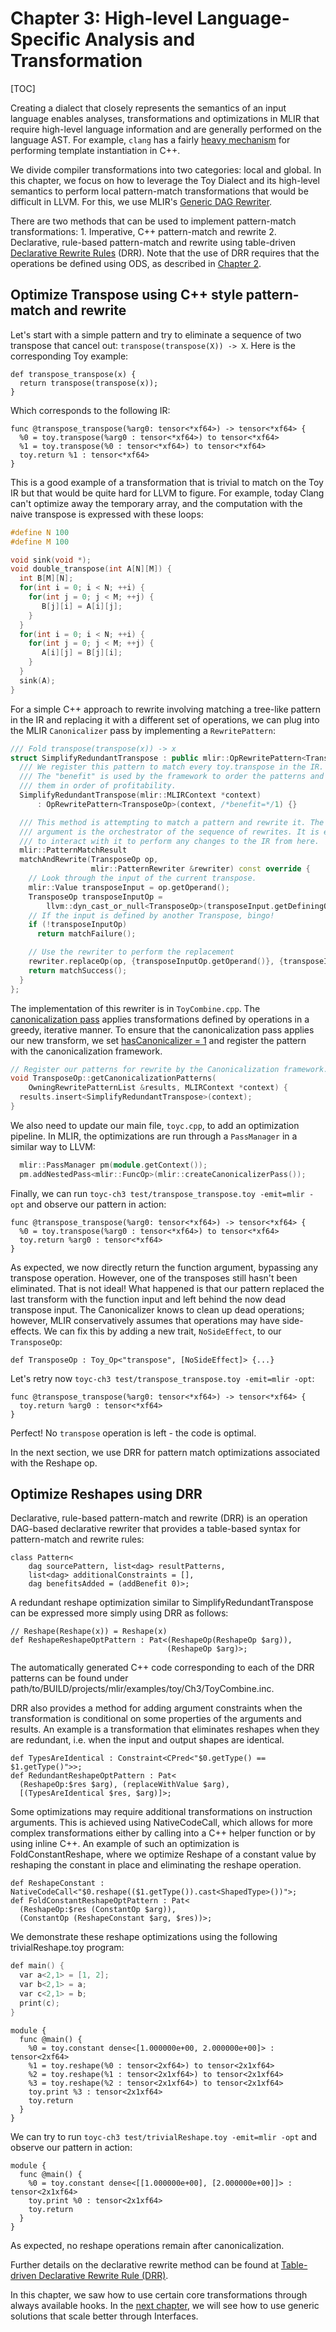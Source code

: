# Chapter 3: High-level Language-Specific Analysis and Transformation

[TOC]

Creating a dialect that closely represents the semantics of an input language
enables analyses, transformations and optimizations in MLIR that require
high-level language information and are generally performed on the language AST.
For example, `clang` has a fairly
[heavy mechanism](https://clang.llvm.org/doxygen/classclang_1_1TreeTransform.html)
for performing template instantiation in C++.

We divide compiler transformations into two categories: local and global. In
this chapter, we focus on how to leverage the Toy Dialect and its high-level
semantics to perform local pattern-match transformations that would be difficult
in LLVM. For this, we use MLIR's
[Generic DAG Rewriter](../../GenericDAGRewriter.md).

There are two methods that can be used to implement pattern-match
transformations: 1. Imperative, C++ pattern-match and rewrite 2. Declarative,
rule-based pattern-match and rewrite using table-driven
[Declarative Rewrite Rules](../../DeclarativeRewrites.md) (DRR). Note that the
use of DRR requires that the operations be defined using ODS, as described in
[Chapter 2](Ch-2.md).

## Optimize Transpose using C++ style pattern-match and rewrite

Let's start with a simple pattern and try to eliminate a sequence of two
transpose that cancel out: `transpose(transpose(X)) -> X`. Here is the
corresponding Toy example:

```toy
def transpose_transpose(x) {
  return transpose(transpose(x));
}
```

Which corresponds to the following IR:

```mlir
func @transpose_transpose(%arg0: tensor<*xf64>) -> tensor<*xf64> {
  %0 = toy.transpose(%arg0 : tensor<*xf64>) to tensor<*xf64>
  %1 = toy.transpose(%0 : tensor<*xf64>) to tensor<*xf64>
  toy.return %1 : tensor<*xf64>
}
```

This is a good example of a transformation that is trivial to match on the Toy
IR but that would be quite hard for LLVM to figure. For example, today Clang
can't optimize away the temporary array, and the computation with the naive
transpose is expressed with these loops:

```c++
#define N 100
#define M 100

void sink(void *);
void double_transpose(int A[N][M]) {
  int B[M][N];
  for(int i = 0; i < N; ++i) {
    for(int j = 0; j < M; ++j) {
       B[j][i] = A[i][j];
    }
  }
  for(int i = 0; i < N; ++i) {
    for(int j = 0; j < M; ++j) {
       A[i][j] = B[j][i];
    }
  }
  sink(A);
}
```

For a simple C++ approach to rewrite involving matching a tree-like pattern in
the IR and replacing it with a different set of operations, we can plug into the
MLIR `Canonicalizer` pass by implementing a `RewritePattern`:

```c++
/// Fold transpose(transpose(x)) -> x
struct SimplifyRedundantTranspose : public mlir::OpRewritePattern<TransposeOp> {
  /// We register this pattern to match every toy.transpose in the IR.
  /// The "benefit" is used by the framework to order the patterns and process
  /// them in order of profitability.
  SimplifyRedundantTranspose(mlir::MLIRContext *context)
      : OpRewritePattern<TransposeOp>(context, /*benefit=*/1) {}

  /// This method is attempting to match a pattern and rewrite it. The rewriter
  /// argument is the orchestrator of the sequence of rewrites. It is expected
  /// to interact with it to perform any changes to the IR from here.
  mlir::PatternMatchResult
  matchAndRewrite(TransposeOp op,
                  mlir::PatternRewriter &rewriter) const override {
    // Look through the input of the current transpose.
    mlir::Value transposeInput = op.getOperand();
    TransposeOp transposeInputOp =
        llvm::dyn_cast_or_null<TransposeOp>(transposeInput.getDefiningOp());
    // If the input is defined by another Transpose, bingo!
    if (!transposeInputOp)
      return matchFailure();

    // Use the rewriter to perform the replacement
    rewriter.replaceOp(op, {transposeInputOp.getOperand()}, {transposeInputOp});
    return matchSuccess();
  }
};
```

The implementation of this rewriter is in `ToyCombine.cpp`. The
[canonicalization pass](../../Canonicalization.md) applies transformations
defined by operations in a greedy, iterative manner. To ensure that the
canonicalization pass applies our new transform, we set
[hasCanonicalizer = 1](../../OpDefinitions.md#hascanonicalizer) and register the
pattern with the canonicalization framework.

```c++
// Register our patterns for rewrite by the Canonicalization framework.
void TransposeOp::getCanonicalizationPatterns(
    OwningRewritePatternList &results, MLIRContext *context) {
  results.insert<SimplifyRedundantTranspose>(context);
}
```

We also need to update our main file, `toyc.cpp`, to add an optimization
pipeline. In MLIR, the optimizations are run through a `PassManager` in a
similar way to LLVM:

```c++
  mlir::PassManager pm(module.getContext());
  pm.addNestedPass<mlir::FuncOp>(mlir::createCanonicalizerPass());
```

Finally, we can run `toyc-ch3 test/transpose_transpose.toy -emit=mlir -opt` and
observe our pattern in action:

```mlir
func @transpose_transpose(%arg0: tensor<*xf64>) -> tensor<*xf64> {
  %0 = toy.transpose(%arg0 : tensor<*xf64>) to tensor<*xf64>
  toy.return %arg0 : tensor<*xf64>
}
```

As expected, we now directly return the function argument, bypassing any
transpose operation. However, one of the transposes still hasn't been
eliminated. That is not ideal! What happened is that our pattern replaced the
last transform with the function input and left behind the now dead transpose
input. The Canonicalizer knows to clean up dead operations; however, MLIR
conservatively assumes that operations may have side-effects. We can fix this by
adding a new trait, `NoSideEffect`, to our `TransposeOp`:

```tablegen
def TransposeOp : Toy_Op<"transpose", [NoSideEffect]> {...}
```

Let's retry now `toyc-ch3 test/transpose_transpose.toy -emit=mlir -opt`:

```mlir
func @transpose_transpose(%arg0: tensor<*xf64>) -> tensor<*xf64> {
  toy.return %arg0 : tensor<*xf64>
}
```

Perfect! No `transpose` operation is left - the code is optimal.

In the next section, we use DRR for pattern match optimizations associated with
the Reshape op.

## Optimize Reshapes using DRR

Declarative, rule-based pattern-match and rewrite (DRR) is an operation
DAG-based declarative rewriter that provides a table-based syntax for
pattern-match and rewrite rules:

```tablegen
class Pattern<
    dag sourcePattern, list<dag> resultPatterns,
    list<dag> additionalConstraints = [],
    dag benefitsAdded = (addBenefit 0)>;
```

A redundant reshape optimization similar to SimplifyRedundantTranspose can be
expressed more simply using DRR as follows:

```tablegen
// Reshape(Reshape(x)) = Reshape(x)
def ReshapeReshapeOptPattern : Pat<(ReshapeOp(ReshapeOp $arg)),
                                   (ReshapeOp $arg)>;
```

The automatically generated C++ code corresponding to each of the DRR patterns
can be found under path/to/BUILD/projects/mlir/examples/toy/Ch3/ToyCombine.inc.

DRR also provides a method for adding argument constraints when the
transformation is conditional on some properties of the arguments and results.
An example is a transformation that eliminates reshapes when they are redundant,
i.e. when the input and output shapes are identical.

```tablegen
def TypesAreIdentical : Constraint<CPred<"$0.getType() == $1.getType()">>;
def RedundantReshapeOptPattern : Pat<
  (ReshapeOp:$res $arg), (replaceWithValue $arg),
  [(TypesAreIdentical $res, $arg)]>;
```

Some optimizations may require additional transformations on instruction
arguments. This is achieved using NativeCodeCall, which allows for more complex
transformations either by calling into a C++ helper function or by using inline
C++. An example of such an optimization is FoldConstantReshape, where we
optimize Reshape of a constant value by reshaping the constant in place and
eliminating the reshape operation.

```tablegen
def ReshapeConstant : NativeCodeCall<"$0.reshape(($1.getType()).cast<ShapedType>())">;
def FoldConstantReshapeOptPattern : Pat<
  (ReshapeOp:$res (ConstantOp $arg)),
  (ConstantOp (ReshapeConstant $arg, $res))>;
```

We demonstrate these reshape optimizations using the following
trivialReshape.toy program:

```c++
def main() {
  var a<2,1> = [1, 2];
  var b<2,1> = a;
  var c<2,1> = b;
  print(c);
}
```

```mlir
module {
  func @main() {
    %0 = toy.constant dense<[1.000000e+00, 2.000000e+00]> : tensor<2xf64>
    %1 = toy.reshape(%0 : tensor<2xf64>) to tensor<2x1xf64>
    %2 = toy.reshape(%1 : tensor<2x1xf64>) to tensor<2x1xf64>
    %3 = toy.reshape(%2 : tensor<2x1xf64>) to tensor<2x1xf64>
    toy.print %3 : tensor<2x1xf64>
    toy.return
  }
}
```

We can try to run `toyc-ch3 test/trivialReshape.toy -emit=mlir -opt` and observe
our pattern in action:

```mlir
module {
  func @main() {
    %0 = toy.constant dense<[[1.000000e+00], [2.000000e+00]]> : tensor<2x1xf64>
    toy.print %0 : tensor<2x1xf64>
    toy.return
  }
}
```

As expected, no reshape operations remain after canonicalization.

Further details on the declarative rewrite method can be found at
[Table-driven Declarative Rewrite Rule (DRR)](../../DeclarativeRewrites.md).

In this chapter, we saw how to use certain core transformations through always
available hooks. In the [next chapter](Ch-4.md), we will see how to use generic
solutions that scale better through Interfaces.
